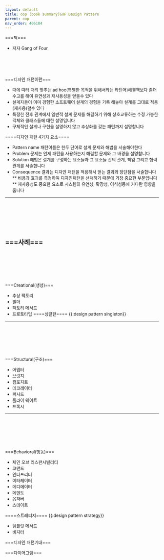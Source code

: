 ```yaml
---
layout: default
title: oop (book summary)GoF Design Pattern
parent: oop
nav_order: 406104
---
```


===책===
* 저자 Gang of Four
  <br>
  <br>
  <br>
  <br>
  <br>

===디자인 패턴이란===
* 때에 따라 때려 맞추는 ad hoc(특별한 목적을 위해서라는 라틴어)해결책보다 좀더 수고를 해여 유연성과 재사용성을 얻을수 있다
* 설계자들이 이미 경험한 소프트웨어 설계의 경험을 기록 해놓아 설계를 그대로 적용(재사용)할수 있다
* 특정한 전후 관계에서 일반적 설계 문제를 해결하기 위해 상호교류하는 수정 가능한 객체와 클래스들에 대한 설명입니다
* 구체적인 설계나 구현을 설명하지 않고 추상화를 갖는 패턴까지 설명합니다

====디자인 패턴 4가지 요소====
* Pattern name 패턴이름은 한두 단어로 설계 문제와 해법을 서술해야한다
* Problem 문제는 언제 패턴을 사용하는지 해결할 문제와 그 배경을 설명합니다
* Solution 해법은 설계를 구성하는 요소들과 그 요소들 간의 관계, 책임 그리고 협력 관계를 서술합니다
* Consequence 결과는 디자인 패턴을 적용해서 얻는 결과와 장단점을 서술합니다
  ** 비용과 효과를 측정하여 디자인패턴을 선택하기 때문에 가장 중요한 부분입니다
  ** 재사용성도 중요한 요소로 시스템의 유연성, 확장성, 이식성등에 커다란 영향을 줍니다
----
<br>
<br>
<br>
<br>
<br>

===사례===
----
<br>
<br>
<br>
<br>
<br>

===Creational(생성)===
* 추상 팩토리
* 빌더
* 팩토리 메서드
* 프로토타입
  ====싱글턴====
  {{:design pattern singleton}}
----
<br>
<br>
<br>
<br>
<br>

===Structural(구조)===
* 어뎁터
* 브릿지
* 컴포지트
* 데코레이터
* 퍼사드
* 플라이 웨이트
* 프록시
----
<br>
<br>
<br>
<br>
<br>

===Behavioral(행동)===
* 체인 오브 리스판시빌리티
* 코맨드
* 인터프리터
* 이터레이터
* 메디에이터
* 메멘토
* 옵저버
* 스테이트

====스트레티지====
{{:design pattern strategy}}

* 템플릿 메서드
* 비지터

===디자인 패턴기대===

===다이어그램===
